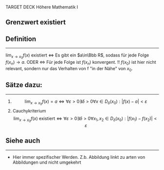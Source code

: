 
TARGET DECK
Höhere Mathematik I

Grenzwert existiert
--
## Definition
***
$\lim_{x\rightarrow x_0}f(x)$ existiert $\iff$ Es gibt ein $a\in\Bbb R$, sodass für jede Folge $f(x_n)\rightarrow a$. ODER $\iff$ Für jede Folge ist $f(x_n)$ konvergent.
!! $f(x_0)$ ist hier nicht relevant, sondern nur das Verhalten von f "in der Nähe" von $x_0$.
## Sätze dazu:
***
1. $$\lim_{x\rightarrow x_0}f(x)=a\iff\forall\varepsilon>0\exists\delta>0\forall x\in D_\delta(x_0):\left|f(x)-a\right|<\varepsilon$$
2. Cauchykriterium$$\lim_{x\rightarrow x_0}f(x) \text{ existiert}\iff\forall\varepsilon>0\exists\delta>0\forall x_1,x_2\in D_\delta(x_0):\left|f(x_1)-f(x_2)\right|<\varepsilon$$
## Siehe auch
***
* Hier immer spezifischer Werden. Z.b. Abbildung linkt zu arten von Abbildungen und nicht umgekehrt
